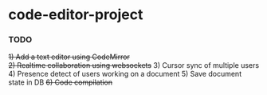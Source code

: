 # code-editor-project

### TODO 

~~1) Add a text editor using CodeMirror~~ <br/>
~~2) Realtime collaboration using websockets~~
3) Cursor sync of multiple users
4) Presence detect of users working on a document
5) Save document state in DB
~~6) Code compilation~~
